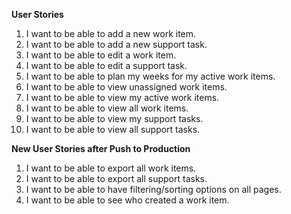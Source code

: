 **User Stories**

1. I want to be able to add a new work item.
2. I want to be able to add a new support task.
3. I want to be able to edit a work item.
4. I want to be able to edit a support task.
5. I want to be able to plan my weeks for my active work items.
6. I want to be able to view unassigned work items.
7. I want to be able to view my active work items.
8. I want to be able to view all work items.
9. I want to be able to view my support tasks.
10. I want to be able to view all support tasks.


**New User Stories after Push to Production**
1. I want to be able to export all work items.
2. I want to be able to export all support tasks.
3. I want to be able to have filtering/sorting options on all pages.
4. I want to be able to see who created a work item.
